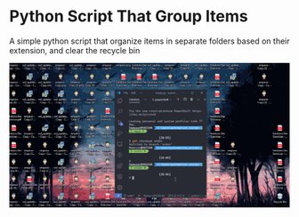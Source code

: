 # Python Script That Group Items

A simple python script that organize items in separate folders based on their extension, and clear the recycle bin


![Script in action](in_action.gif)
